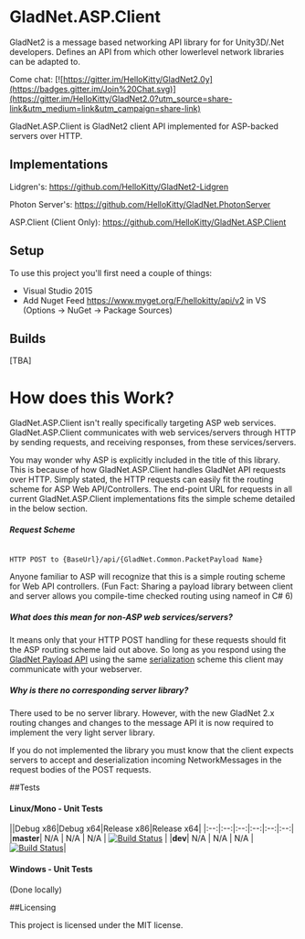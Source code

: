 # GladNet.ASP.Client

GladNet2 is a message based networking API library for for Unity3D/.Net developers. Defines an API from which other lowerlevel network libraries can be adapted to.

Come chat: [![https://gitter.im/HelloKitty/GladNet2.0y](https://badges.gitter.im/Join%20Chat.svg)](https://gitter.im/HelloKitty/GladNet2.0?utm_source=share-link&utm_medium=link&utm_campaign=share-link)

GladNet.ASP.Client is GladNet2 client API implemented for ASP-backed servers over HTTP.

## Implementations

Lidgren's: https://github.com/HelloKitty/GladNet2-Lidgren

Photon Server's: https://github.com/HelloKitty/GladNet.PhotonServer

ASP.Client (Client Only): https://github.com/HelloKitty/GladNet.ASP.Client

## Setup

To use this project you'll first need a couple of things:
  - Visual Studio 2015
  - Add Nuget Feed https://www.myget.org/F/hellokitty/api/v2 in VS (Options -> NuGet -> Package Sources)

## Builds

[TBA]

# How does this Work?

GladNet.ASP.Client isn't really specifically targeting ASP web services. GladNet.ASP.Client communicates with web services/servers through HTTP by sending requests, and receiving responses, from these services/servers. 

You may wonder why ASP is explicitly included in the title of this library. This is because of how GladNet.ASP.Client handles GladNet API requests over HTTP. Simply stated, the HTTP requests can easily fit the routing scheme for ASP Web API/Controllers. The end-point URL for requests in all current GladNet.ASP.Client implementations fits the simple scheme detailed in the below section.

##### Request Scheme

```

HTTP POST to {BaseUrl}/api/{GladNet.Common.PacketPayload Name}

```

Anyone familiar to ASP will recognize that this is a simple routing scheme for Web API controllers. (Fun Fact: Sharing a payload library between client and server allows you compile-time checked routing using nameof in C# 6)

##### What does this mean for non-ASP web services/servers? 

It means only that your HTTP POST handling for these requests should fit the ASP routing scheme laid out above. So long as you respond using the [GladNet Payload API](https://github.com/HelloKitty/GladNet2/tree/master/src/GladNet.Payload) using the same [serialization](https://github.com/HelloKitty/GladNet2/tree/master/src/GladNet.Serializer) scheme this client may communicate with your webserver.

##### Why is there no corresponding server library?

There used to be no server library. However, with the new GladNet 2.x routing changes and changes to the message API it is now required to implement the very light server library.

If you do not implemented the library you must know that the client expects servers to accept and deserialization incoming NetworkMessages in the request bodies of the POST requests.

##Tests

#### Linux/Mono - Unit Tests
||Debug x86|Debug x64|Release x86|Release x64|
|:--:|:--:|:--:|:--:|:--:|:--:|
|**master**| N/A | N/A | N/A | [![Build Status](https://travis-ci.org/HelloKitty/GladNet.ASP.Client.svg?branch=master)](https://travis-ci.org/HelloKitty/GladNet.ASP.Client) |
|**dev**| N/A | N/A | N/A | [![Build Status](https://travis-ci.org/HelloKitty/GladNet.ASP.Client.svg?branch=dev)](https://travis-ci.org/HelloKitty/GladNet.ASP.Client)|

#### Windows - Unit Tests

(Done locally)

##Licensing

This project is licensed under the MIT license.
